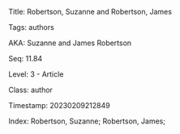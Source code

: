 Title:  Robertson, Suzanne and Robertson, James

Tags:   authors

AKA:    Suzanne and James Robertson

Seq:    11.84

Level:  3 - Article

Class:  author

Timestamp: 20230209212849

Index:  Robertson, Suzanne; Robertson, James; 
